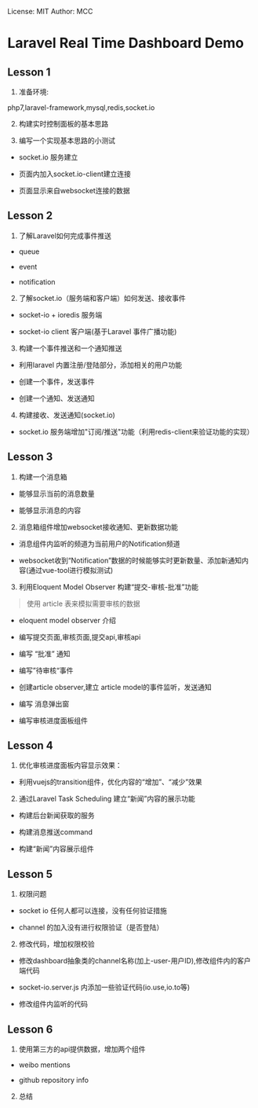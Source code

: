 License: MIT
Author: MCC
# Laravel Real Time Dashboard Demo

## Lesson 1

1. 准备环境:


php7,laravel-framework,mysql,redis,socket.io

2. 构建实时控制面板的基本思路


3. 编写一个实现基本思路的小测试

- socket.io 服务建立

- 页面内加入socket.io-client建立连接

- 页面显示来自websocket连接的数据


## Lesson 2

1. 了解Laravel如何完成事件推送

- queue

- event

- notification

2. 了解socket.io（服务端和客户端）如何发送、接收事件

- socket-io + ioredis 服务端

- socket-io client 客户端(基于Laravel 事件广播功能)

3. 构建一个事件推送和一个通知推送

- 利用laravel 内置注册/登陆部分，添加相关的用户功能

- 创建一个事件，发送事件

- 创建一个通知、发送通知

4. 构建接收、发送通知(socket.io)

- socket.io 服务端增加"订阅/推送"功能（利用redis-client来验证功能的实现）


## Lesson 3

1. 构建一个消息箱

- 能够显示当前的消息数量

- 能够显示消息的内容

2. 消息箱组件增加websocket接收通知、更新数据功能

- 消息组件内监听的频道为当前用户的Notification频道

- websocket收到“Notification”数据的时候能够实时更新数量、添加新通知内容(通过vue-tool进行模拟测试)

3. 利用Eloquent Model Observer 构建“提交-审核-批准”功能

> 使用 article 表来模拟需要审核的数据

- eloquent model observer 介绍

- 编写提交页面,审核页面,提交api,审核api

-  编写 “批准” 通知

- 编写”待审核“事件

- 创建article observer,建立 article model的事件监听，发送通知

- 编写 消息弹出窗

- 编写审核进度面板组件

## Lesson 4

1. 优化审核进度面板内容显示效果：

- 利用vuejs的transition组件，优化内容的“增加”、“减少”效果

2. 通过Laravel Task Scheduling 建立“新闻”内容的展示功能

- 构建后台新闻获取的服务

- 构建消息推送command

- 构建“新闻”内容展示组件

## Lesson 5

1. 权限问题

- socket io 任何人都可以连接，没有任何验证措施

- channel 的加入没有进行权限验证（是否登陆）

2. 修改代码，增加权限校验

- 修改dashboard抽象类的channel名称(加上-user-用户ID),修改组件内的客户端代码

- socket-io.server.js 内添加一些验证代码(io.use,io.to等)

- 修改组件内监听的代码


## Lesson 6

1. 使用第三方的api提供数据，增加两个组件

- weibo mentions

- github repository info

2. 总结
